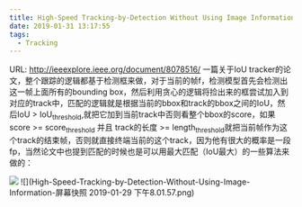 ```yaml
---
title: High-Speed Tracking-by-Detection Without Using Image Information
date: 2019-01-31 13:17:55
tags:
  - Tracking
---
```

URL: http://ieeexplore.ieee.org/document/8078516/
一篇关于IoU tracker的论文，整个跟踪的逻辑都基于检测框来做，对于当前的帧f，检测模型首先会检测出这一帧上面所有的bounding box，然后利用贪心的逻辑将捡出来的框尝试加入到对应的track中，匹配的逻辑就是根据当前的bbox和track的bbox之间的IoU，然后IoU > IoU<sub>threshold</sub>,就把它加到当前track中否则看整个bbox的score，如果score  >= score<sub>threshold</sub> 并且 track的长度  >= length<sub>threshold</sub>就把当前帧作为这个track的结束帧，否则就直接终端当前的这个track，因为他有很大的概率是一段fp，当然论文中也提到匹配的时候也是可以用最大匹配（IoU最大）的一些算法来做的：

![](High-Speed-Tracking-by-Detection-Without-Using-Image-Information-image.jpg)
![](High-Speed-Tracking-by-Detection-Without-Using-Image-Information-屏幕快照 2019-01-29 下午8.01.57.png)
